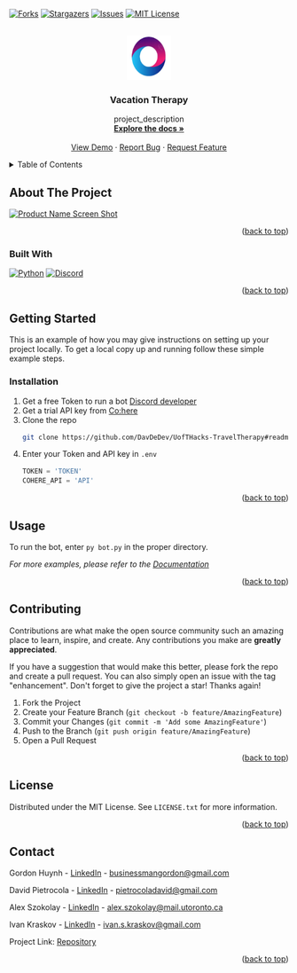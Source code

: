 <!-- Improved compatibility of back to top link: See: https://github.com/othneildrew/Best-README-Template/pull/73 -->
<a name="readme-top"></a>
<!--
*** Thanks for checking out the Best-README-Template. If you have a suggestion
*** that would make this better, please fork the repo and create a pull request
*** or simply open an issue with the tag "enhancement".
*** Don't forget to give the project a star!
*** Thanks again! Now go create something AMAZING! :D
-->



<!-- PROJECT SHIELDS -->
<!--
*** I'm using markdown "reference style" links for readability.
*** Reference links are enclosed in brackets [ ] instead of parentheses ( ).repo_name
*** See the bottom of this document for the declaration of the reference variables
*** for contributors-url, forks-url, etc. This is an optional, concise syntax you may use.
*** https://www.markdownguide.org/basic-syntax/#reference-style-links
-->
[![Forks][forks-shield]][forks-url]
[![Stargazers][stars-shield]][stars-url]
[![Issues][issues-shield]][issues-url]
[![MIT License][license-shield]][license-url]



<!-- PROJECT LOGO -->
<br />
<div align="center">
  <a href="https://github.com/DavDeDev/UofTHacks-TravelTherapy#readme-top">
    <img src="images/DiscordBot_Logo.png" alt="Logo" width="80" height="80">
  </a>

<h3 align="center">Vacation Therapy</h3>

  <p align="center">
    project_description
    <br />
    <a href="https://github.com/DavDeDev/UofTHacks-TravelTherapy#readme-top"><strong>Explore the docs »</strong></a>
    <br />
    <br />
    <a href="https://github.com/DavDeDev/UofTHacks-TravelTherapy#readme-top">View Demo</a>
    ·
    <a href="https://github.com/DavDeDev/UofTHacks-TravelTherapy#readme-top/issues">Report Bug</a>
    ·
    <a href="https://github.com/DavDeDev/UofTHacks-TravelTherapy#readme-top/issues">Request Feature</a>
  </p>
</div>



<!-- TABLE OF CONTENTS -->
<details>
  <summary>Table of Contents</summary>
  <ol>
    <li>
      <a href="#about-the-project">About The Project</a>
      <ul>
        <li><a href="#built-with">Built With</a></li>
      </ul>
    </li>
    <li>
      <a href="#getting-started">Getting Started</a>
      <ul>
        <li><a href="#prerequisites">Prerequisites</a></li>
        <li><a href="#installation">Installation</a></li>
      </ul>
    </li>
    <li><a href="#usage">Usage</a></li>
    <li><a href="#roadmap">Roadmap</a></li>
    <li><a href="#contributing">Contributing</a></li>
    <li><a href="#license">License</a></li>
    <li><a href="#contact">Contact</a></li>
    <li><a href="#acknowledgments">Acknowledgments</a></li>
  </ol>
</details>



<!-- ABOUT THE PROJECT -->
## About The Project

[![Product Name Screen Shot][product-screenshot]](https://example.com)


<p align="right">(<a href="#readme-top">back to top</a>)</p>



### Built With

  [![Python][Python]][Python-url]
  [![Discord][Discord]][Discord-url]

<p align="right">(<a href="#readme-top">back to top</a>)</p>



<!-- GETTING STARTED -->
## Getting Started

This is an example of how you may give instructions on setting up your project locally.
To get a local copy up and running follow these simple example steps.

### Installation

1. Get a free Token to run a bot [Discord developer](https://discord.com/developers/applications)
2. Get a trial API key from [Co:here](https://cohere.ai/)
3. Clone the repo
   ```sh
   git clone https://github.com/DavDeDev/UofTHacks-TravelTherapy#readme-top.git
   ```
4. Enter your Token and API key in `.env`
   ```py
   TOKEN = 'TOKEN'
   COHERE_API = 'API'
   ```

<p align="right">(<a href="#readme-top">back to top</a>)</p>



<!-- USAGE EXAMPLES -->
## Usage

To run the bot, enter ```py bot.py``` in the proper directory.

_For more examples, please refer to the [Documentation](https://example.com)_

<p align="right">(<a href="#readme-top">back to top</a>)</p>



<!-- CONTRIBUTING -->
## Contributing

Contributions are what make the open source community such an amazing place to learn, inspire, and create. Any contributions you make are **greatly appreciated**.

If you have a suggestion that would make this better, please fork the repo and create a pull request. You can also simply open an issue with the tag "enhancement".
Don't forget to give the project a star! Thanks again!

1. Fork the Project
2. Create your Feature Branch (`git checkout -b feature/AmazingFeature`)
3. Commit your Changes (`git commit -m 'Add some AmazingFeature'`)
4. Push to the Branch (`git push origin feature/AmazingFeature`)
5. Open a Pull Request

<p align="right">(<a href="#readme-top">back to top</a>)</p>



<!-- LICENSE -->
## License

Distributed under the MIT License. See `LICENSE.txt` for more information.

<p align="right">(<a href="#readme-top">back to top</a>)</p>



<!-- CONTACT -->
## Contact

Gordon Huynh - [LinkedIn](https://www.linkedin.com/in/gordon-huynh-02a5571b3/) - businessmangordon@gmail.com

David Pietrocola - [LinkedIn](https://www.linkedin.com/in/pietrocoladavid/) - pietrocoladavid@gmail.com

Alex Szokolay - [LinkedIn](https://www.linkedin.com/in/alex-szokolay/) - alex.szokolay@mail.utoronto.ca

Ivan Kraskov - [LinkedIn](https://www.linkedin.com/in/ivan-kraskov-b8827b22a/) - ivan.s.kraskov@gmail.com

Project Link: [Repository](https://github.com/DavDeDev/UofTHacks-TravelTherapy)

<p align="right">(<a href="#readme-top">back to top</a>)</p>



<!-- MARKDOWN LINKS & IMAGES -->
<!-- https://www.markdownguide.org/basic-syntax/#reference-style-links -->
[contributors-shield]: https://img.shields.io/github/contributors/DavDeDev/UofTHacks-TravelTherapy.svg?style=for-the-badge
[contributors-url]: https://github.com/DavDeDev/UofTHacks-TravelTherapy/graphs/contributors
[forks-shield]: https://img.shields.io/github/forks/alexszokolay/Uoft-ECKS.svg?style=for-the-badge
[forks-url]: https://github.com/DavDeDev/UofTHacks-TravelTherapy/network/members
[stars-shield]: https://img.shields.io/github/stars/alexszokolay/Uoft-ECKS.svg?style=for-the-badge
[stars-url]: https://github.com/DavDeDev/UofTHacks-TravelTherapy/stargazers
[issues-shield]: https://img.shields.io/github/issues/alexszokolay/Uoft-ECKS.svg?style=for-the-badge
[issues-url]: https://github.com/DavDeDev/UofTHacks-TravelTherapy/issues
[license-shield]: https://img.shields.io/github/license/othneildrew/Best-README-Template.svg?style=for-the-badge
[license-url]: https://github.com/DavDeDev/UofTHacks-TravelTherapy/LICENSE.txt
[linkedin-shield]: https://img.shields.io/badge/-LinkedIn-black.svg?style=for-the-badge&logo=linkedin&colorB=555
[linkedin-url]: https://linkedin.com/in/linkedin_username
[product-screenshot]: images/screenshot.png
[Python]: https://img.shields.io/badge/python-3776AB?style=for-the-badge&logo=python&logoColor=white
[Python-url]: https://www.python.org/
[Discord]:https://img.shields.io/badge/discord-5865F2?style=for-the-badge&logo=discord&logoColor=white
[Discord-url]: https://discord.com/developers/applications